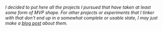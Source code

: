 _I decided to put here all the projects I pursued that have taken at least some form of MVP shape. For other projects or experiments that I tinker with that don't end up in a somewhat complete or usable state, I may just make a [blog post](/blog) about them._

